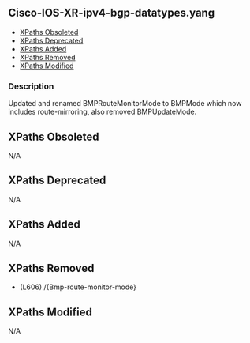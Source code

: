 ## Cisco-IOS-XR-ipv4-bgp-datatypes.yang

- [XPaths Obsoleted](#xpaths-obsoleted)
- [XPaths Deprecated](#xpaths-deprecated)
- [XPaths Added](#xpaths-added)
- [XPaths Removed](#xpaths-removed)
- [XPaths Modified](#xpaths-modified)

### Description

Updated and renamed BMPRouteMonitorMode to BMPMode which now includes route-mirroring, also removed BMPUpdateMode.

## XPaths Obsoleted

N/A

## XPaths Deprecated

N/A

## XPaths Added

N/A

## XPaths Removed

- (L606)	/{Bmp-route-monitor-mode}

## XPaths Modified

N/A

